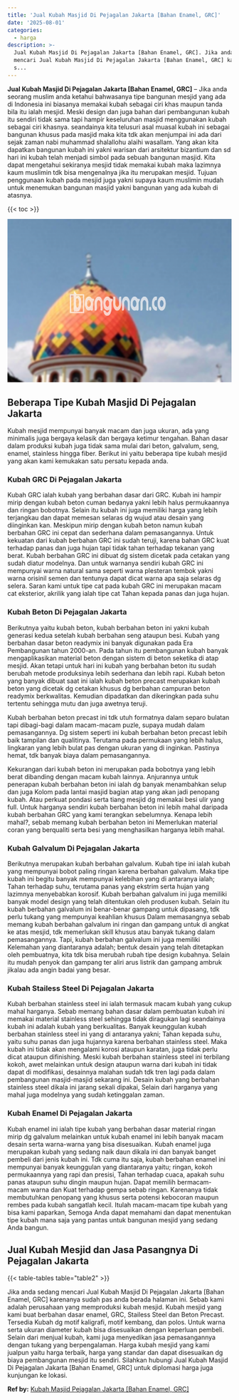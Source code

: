 ```yaml
---
title: 'Jual Kubah Masjid Di Pejagalan Jakarta [Bahan Enamel, GRC]'
date: '2025-08-01'
categories:
  - harga
description: >-
  Jual Kubah Masjid Di Pejagalan Jakarta [Bahan Enamel, GRC]. Jika anda sedang
  mencari Jual Kubah Masjid Di Pejagalan Jakarta [Bahan Enamel, GRC] karenanya
  s...
---
```


**Jual Kubah Masjid Di Pejagalan Jakarta \[Bahan Enamel, GRC\]** – Jika anda seorang muslim anda ketahui bahwasanya tipe bangunan mesjid yang ada di Indonesia ini biasanya memakai kubah sebagai ciri khas maupun tanda bila itu ialah mesjid. Meski design dan juga bahan dari pembangunan kubah itu sendiri tidak sama tapi hampir keseluruhan masjid menggunakan kubah sebagai ciri khasnya. seandainya kita telusuri asal muasal kubah ini sebagai bangunan khusus pada masjid maka kita tdk akan menjumpai ini ada dari sejak zaman nabi muhammad shalallohu alaihi wasallam. Yang akan kita dapatkan bangunan kubah ini yakni warisan dari arsitektur bizantium dan sd hari ini kubah telah menjadi simbol pada sebuah bangunan masjid. Kita dapat mengetahui sekiranya mesjid tidak memakai kubah maka lazimnya kaum muslimin tdk bisa mengenalnya jika itu merupakan mesjid. Tujuan penggunaan kubah pada mesjid juga yakni supaya kaum muslimin mudah untuk menemukan bangunan masjid yakni bangunan yang ada kubah di atasnya.

{{< toc >}}

![Jual Kubah Masjid Di Pejagalan Jakarta [Bahan Enamel, GRC]](/images/jual-kubah-masjid-08.png)

## Beberapa Tipe Kubah Masjid Di Pejagalan Jakarta

Kubah mesjid mempunyai banyak macam dan juga ukuran, ada yang minimalis juga bergaya kelasik dan bergaya ketimur tengahan. Bahan dasar dalam produksi kubah juga tidak sama mulai dari beton, galvalum, seng, enamel, stainless hingga fiber. Berikut ini yaitu beberapa tipe kubah mesjid yang akan kami kemukakan satu persatu kepada anda.

### Kubah GRC Di Pejagalan Jakarta

Kubah GRC ialah kubah yang berbahan dasar dari GRC. Kubah ini hampir mirip dengan kubah beton cuman bedanya yakni lebih halus permukaannya dan ringan bobotnya. Selain itu kubah ini juga memiliki harga yang lebih terjangkau dan dapat memesan selaras dg wujud atau desain yang diinginkan kan. Meskipun mirip dengan kubah beton namun kubah berbahan GRC ini cepat dan sederhana dalam pemasangannya. Untuk kekuatan dari kubah berbahan GRC ini sudah teruji, karena bahan GRC kuat terhadap panas dan juga hujan tapi tidak tahan terhadap tekanan yang berat. Kubah berbahan GRC ini dibuat dg sistem dicetak pada cetakan yang sudah diatur modelnya. Dan untuk warnanya sendiri kubah GRC ini mempunyai warna natural sama seperti warna plesteran tembok yakni warna orisinil semen dan tentunya dapat dicat warna apa saja selaras dg selera. Saran kami untuk tipe cat pada kubah GRC ini merupakan macam cat eksterior, akrilik yang ialah tipe cat Tahan kepada panas dan juga hujan.

### Kubah Beton Di Pejagalan Jakarta

Berikutnya yaitu kubah beton, kubah berbahan beton ini yakni kubah generasi kedua setelah kubah berbahan seng ataupun besi. Kubah yang berbahan dasar beton readymix ini banyak digunakan pada Era Pembangunan tahun 2000-an. Pada tahun itu pembangunan kubah banyak mengaplikasikan material beton dengan sistem di beton seketika di atap mesjid. Akan tetapi untuk hari ini kubah yang berbahan beton itu sudah berubah metode produksinya lebih sederhana dan lebih rapi. Kubah beton yang banyak dibuat saat ini ialah kubah beton precast merupakan kubah beton yang dicetak dg cetakan khusus dg berbahan campuran beton readymix berkwalitas. Kemudian dipadatkan dan dikeringkan pada suhu tertentu sehingga mutu dan juga awetnya teruji.

Kubah berbahan beton precast ini tdk utuh formatnya dalam separo bulatan tapi dibagi-bagi dalam macam-macam puzle, supaya mudah dalam pemasangannya. Dg sistem seperti ini kubah berbahan beton precast lebih baik tampilan dan qualitinya. Terutama pada permukaan yang lebih halus, lingkaran yang lebih bulat pas dengan ukuran yang di inginkan. Pastinya hemat, tdk banyak biaya dalam pemasangannya.

Kekurangan dari kubah beton ini merupakan pada bobotnya yang lebih berat dibanding dengan macam kubah lainnya. Anjurannya untuk penerapan kubah berbahan beton ini ialah dg banyak menambahkan selup dan juga Kolom pada lantai masjid bagian atap yang akan jadi penopang kubah. Atau perkuat pondasi serta tiang mesjid dg memakai besi ulir yang full. Untuk harganya sendiri kubah berbahan beton ini lebih mahal daripada kubah berbahan GRC yang kami terangkan sebelumnya. Kenapa lebih mahal?, sebab memang kubah berbahan beton ini Memerlukan material coran yang berqualiti serta besi yang menghasilkan harganya lebih mahal.

### Kubah Galvalum Di Pejagalan Jakarta

Berikutnya merupakan kubah berbahan galvalum. Kubah tipe ini ialah kubah yang mempunyai bobot paling ringan karena berbahan galvalum. Maka tipe kubah ini begitu banyak mempunyai kelebihan yang di antaranya ialah; Tahan terhadap suhu, terutama panas yang ekstrim serta hujan yang lazimnya menyebabkan korosif. Kubah berbahan galvalum ini juga memiliki banyak model design yang telah ditentukan oleh produsen kubah. Selain itu kubah berbahan galvalum ini benar-benar gampang untuk dipasang, tdk perlu tukang yang mempunyai keahlian khusus Dalam memasangnya sebab memang kubah berbahan galvalum ini ringan dan gampang untuk di angkat ke atas mesjid, tdk memerlukan skill khusus atau banyak tukang dalam pemasangannya. Tapi, kubah berbahan galvalum ini juga memiliki Kelemahan yang diantaranya adalah; bentuk desain yang telah ditetapkan oleh pembuatnya, kita tdk bisa merubah rubah tipe design kubahnya. Selain itu mudah penyok dan gampang ter aliri arus listrik dan gampang ambruk jikalau ada angin badai yang besar.

### Kubah Stailess Steel Di Pejagalan Jakarta

Kubah berbahan stainless steel ini ialah termasuk macam kubah yang cukup mahal harganya. Sebab memang bahan dasar dalam pembuatan kubah ini memakai material stainless steel sehingga tidak diragukan lagi seandainya kubah ini adalah kubah yang berkualitas. Banyak keunggulan kubah berbahan stainless steel ini yang di antaranya yakni; Tahan kepada suhu, yaitu suhu panas dan juga hujannya karena berbahan stainless steel. Maka kubah ini tidak akan mengalami korosi ataupun karatan, juga tidak perlu dicat ataupun difinishing. Meski kubah berbahan stainless steel ini terbilang kokoh, awet melainkan untuk design ataupun warna dari kubah ini tidak dapat di modifikasi, desainnya malahan sudah tdk tren lagi pada dalam pembangunan masjid-masjid sekarang ini. Desain kubah yang berbahan stainless steel dikala ini jarang sekali dipakai, Selain dari harganya yang mahal juga modelnya yang sudah ketinggalan zaman.

### Kubah Enamel Di Pejagalan Jakarta

Kubah enamel ini ialah tipe kubah yang berbahan dasar material ringan mirip dg galvalum melainkan untuk kubah enamel ini lebih banyak macam desain serta warna-warna yang bisa disesuaikan. Kubah enamel juga merupakan kubah yang sedang naik daun dikala ini dan banyak banget pembeli dari jenis kubah ini. Tdk cuma itu saja, kubah berbahan enamel ini mempunyai banyak keunggulan yang diantaranya yaitu; ringan, kokoh permukaannya yang rapi dan presisi, Tahan terhadap cuaca, apakah suhu panas ataupun suhu dingin maupun hujan. Dapat memilih bermacam-macam warna dan Kuat terhadap gempa sebab ringan. Karenanya tidak membutuhkan penopang yang khusus serta potensi kebocoran maupun rembes pada kubah sangatlah kecil. Itulah macam-macam tipe kubah yang bisa kami paparkan, Semoga Anda dapat memahami dan dapat menentukan tipe kubah mana saja yang pantas untuk bangunan mesjid yang sedang Anda bangun.

## Jual Kubah Mesjid dan Jasa Pasangnya Di Pejagalan Jakarta

{{< table-tables table="table2" >}}

Jika anda sedang mencari Jual Kubah Masjid Di Pejagalan Jakarta \[Bahan Enamel, GRC\] karenanya sudah pas anda berada halaman ini. Sebab kami adalah perusahaan yang memproduksi kubah mesjid. Kubah mesjid yang kami buat berbahan dasar enamel, GRC, Stailess Steel dan Beton Precast. Tersedia Kubah dg motif kaligrafi, motif kembang, dan polos. Untuk warna serta ukuran diameter kubah bisa disesuaikan dengan keperluan pembeli. Selain dari menjual kubah, kami juga menyedikan jasa pemasangannya dengan tukang yang berpengalaman. Harga kubah mesjid yang kami jualpun yaitu harga terbaik, harga yang standar dan dapat disesuaikan dg biaya pembangunan mesjid itu sendiri. Silahkan hubungi Jual Kubah Masjid Di Pejagalan Jakarta \[Bahan Enamel, GRC\] untuk diplomasi harga juga kunjungan ke lokasi.

**Ref by:** [Kubah Masjid Pejagalan Jakarta [Bahan Enamel, GRC]](https://id.wikipedia.org/wiki/Kubah)
